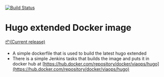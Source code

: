 [![Build Status](https://jenkins.viaops.com/buildStatus/icon?job=Hugo?style=flat-square)](https://jenkins.viaops.com/job/Hugo/)
# Hugo extended Docker image

[:package:(Current release)](https://github.com/viaops/hugo/releases/tag/0.66.0)

- A simple dockerfile that is used to build the latest hugo extended
- There is a simple Jenkins tasks that builds the image and puts it in docker hub at [https://hub.docker.com/repository/docker/viaops/hugo](https://hub.docker.com/repository/docker/viaops/hugo)
